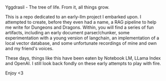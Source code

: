 Yggdrasil - The tree of life. From it, all things grow. 

This is a repo dedicated to an early-llm project I embarked upon. I attempted to create, before they even had a name, a RAG pipeline to help me write for Dungeons and Dragons. 
Within, you will find a series of fun artifacts, including an early document parser/chunker, some experimentation with a young version of langchain, an implementation of a local vector database, and some unfortunate recordings of mine and own and my friend's voices. 

These days, things like this have been eaten by Notebook LM, LLama Index and OpenAI.
I still look back fondly on these early attempts to play with fire.

Enjoy <3
